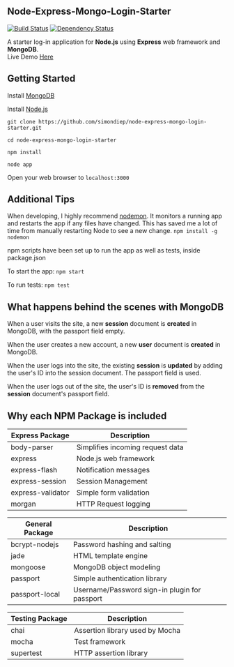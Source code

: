 Node-Express-Mongo-Login-Starter
------------------------
[![Build Status](https://travis-ci.org/simondiep/node-express-mongo-login-starter.svg?branch=master)](https://travis-ci.org/simondiep/node-express-mongo-login-starter)
[![Dependency Status](https://david-dm.org/simondiep/node-express-mongo-login-starter/status.svg?style=flat)](https://david-dm.org/simondiep/node-express-mongo-login-starter)  

A starter log-in application for **Node.js** using **Express** web framework and **MongoDB**.  
Live Demo [Here](https://node-express-login-starter.herokuapp.com/)

Getting Started
---------------

Install [MongoDB](https://www.mongodb.org/downloads)

Install [Node.js](http://nodejs.org)

`git clone https://github.com/simondiep/node-express-mongo-login-starter.git`

`cd node-express-mongo-login-starter`

`npm install`

`node app`

Open your web browser to `localhost:3000`

Additional Tips
---------------

When developing, I highly recommend [nodemon](https://github.com/remy/nodemon).  It monitors a running app and restarts the app if any files have changed.  This has saved me a lot of time from manually restarting Node to see a new change.
`npm install -g nodemon`

npm scripts have been set up to run the app as well as tests, inside package.json

To start the app: `npm start`

To run tests: `npm test`


What happens behind the scenes with MongoDB
--------------------------------------------
When a user visits the site, a new **session** document is **created** in MongoDB, with the passport field empty.

When the user creates a new account, a new **user** document is **created** in MongoDB.

When the user logs into the site, the existing **session** is **updated** by adding the user's ID into the session document.  The passport field is used.

When the user logs out of the site, the user's ID is **removed** from the **session** document's passport field.


Why each NPM Package is included
--------------------------------

| Express Package      | Description |
| -------------------- | ----------- |
| body-parser          | Simplifies incoming request data |
| express              | Node.js web framework |
| express-flash        | Notification messages |
| express-session      | Session Management |
| express-validator    | Simple form validation |
| morgan               | HTTP Request logging |
  
| General Package      | Description |
| -------------------- | ----------- |
| bcrypt-nodejs        | Password hashing and salting |
| jade                 | HTML template engine |
| mongoose             | MongoDB object modeling |
| passport             | Simple authentication library |
| passport-local       | Username/Password sign-in plugin for passport |
  
| Testing Package      | Description |
| -------------------- | ----------- |
| chai                 | Assertion library used by Mocha |
| mocha                | Test framework |
| supertest            | HTTP assertion library |


